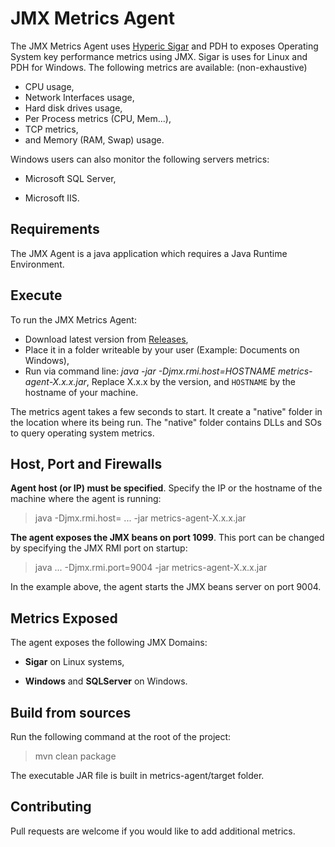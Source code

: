 # JMX Metrics Agent

The JMX Metrics Agent uses [Hyperic Sigar](https://github.com/hyperic/sigar) and PDH to exposes Operating System key performance metrics using JMX. Sigar is uses for Linux and PDH for Windows. The following metrics are available: (non-exhaustive)

- CPU usage,
- Network Interfaces usage,
- Hard disk drives usage,
- Per Process metrics (CPU, Mem...),
- TCP metrics,
- and Memory (RAM, Swap) usage.

Windows users can also monitor the following servers metrics:

- Microsoft SQL Server,
* Microsoft IIS.

## Requirements

The JMX Agent is a java application which requires a Java Runtime Environment.

## Execute

To run the JMX Metrics Agent:

- Download latest version from [Releases](https://github.com/OctoPerf/jmx-agent/releases),
- Place it in a folder writeable by your user (Example: Documents on Windows),
- Run via command line: *java -jar -Djmx.rmi.host=HOSTNAME metrics-agent-X.x.x.jar*, Replace X.x.x by the version, and `HOSTNAME` by the hostname of your machine.

The metrics agent takes a few seconds to start. It create a "native" folder in the location where its being run. The "native" folder contains DLLs and SOs to query operating system metrics.

## Host, Port and Firewalls

**Agent host (or IP) must be specified**. Specify the IP or the hostname of the machine where the agent is running:

> java -Djmx.rmi.host=<host or ip> ... -jar metrics-agent-X.x.x.jar

**The agent exposes the JMX beans on port 1099**. This port can be changed by specifying the JMX RMI port on startup:

> java ... -Djmx.rmi.port=9004 -jar metrics-agent-X.x.x.jar

In the example above, the agent starts the JMX beans server on port 9004.

## Metrics Exposed

The agent exposes the following JMX Domains:

- **Sigar** on Linux systems,
* **Windows** and **SQLServer** on Windows.

## Build from sources

Run the following command at the root of the project:

> mvn clean package

The executable JAR file is built in metrics-agent/target folder.

## Contributing

Pull requests are welcome if you would like to add additional metrics.
